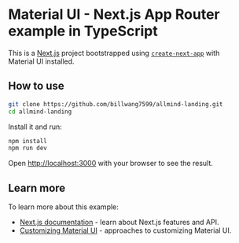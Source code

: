 # Material UI - Next.js App Router example in TypeScript

This is a [Next.js](https://nextjs.org/) project bootstrapped using [`create-next-app`](https://github.com/vercel/next.js/tree/HEAD/packages/create-next-app) with Material UI installed.

## How to use


<!-- #default-branch-switch -->

```bash
git clone https://github.com/billwang7599/allmind-landing.git
cd allmind-landing
```

Install it and run:

```bash
npm install
npm run dev
```

Open [http://localhost:3000](http://localhost:3000) with your browser to see the result.


## Learn more

To learn more about this example:

- [Next.js documentation](https://nextjs.org/docs) - learn about Next.js features and API.
- [Customizing Material UI](https://mui.com/material-ui/customization/how-to-customize/) - approaches to customizing Material UI.

